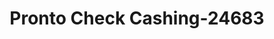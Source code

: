 ---
f_zip-code: 79404
f_state-code: TX
title: Pronto Check Cashing-24683
f_phone: 806-763-0244
f_city-only: Lubbock
f_address: 502 East 50Th Street Lubbock
f_location-unique-id: '24683'
slug: pronto-check-cashing-24683
updated-on: '2024-05-30T13:46:58.046Z'
created-on: '2024-05-30T13:36:59.803Z'
published-on: '2024-05-30T13:54:32.469Z'
f_city-state: cms/city/lubbock-tx.md
f_company: cms/company/pronto-check-cashing.md
f_state: cms/state/texas.md
layout: '[payday-loan].html'
tags: payday-loan
---